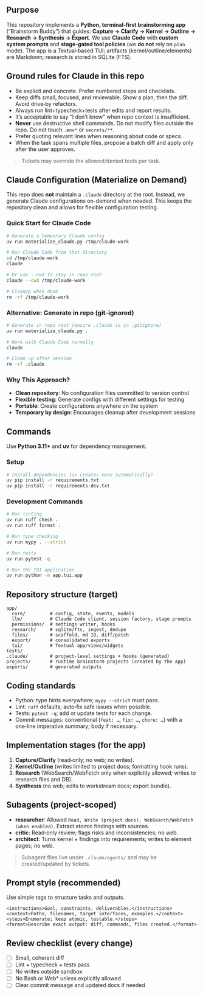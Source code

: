 ## Purpose

This repository implements a **Python, terminal‑first brainstorming app** (“Brainstorm Buddy”) that guides: **Capture → Clarify → Kernel → Outline → Research → Synthesis → Export**.
We use **Claude Code** with **custom system prompts** and **stage‑gated tool policies** (we **do not** rely on `plan` mode). The app is a Textual‑based TUI; artifacts (kernel/outline/elements) are Markdown; research is stored in SQLite (FTS).

## Ground rules for Claude in this repo

* Be explicit and concrete. Prefer numbered steps and checklists.
* Keep diffs small, focused, and reviewable. Show a plan, then the diff. Avoid drive‑by refactors.
* Always run lint+typecheck+tests after edits and report results.
* It’s acceptable to say “I don’t know” when repo context is insufficient.
* **Never** use destructive shell commands. Do not modify files outside the repo. Do not touch `.env*` or `secrets/**`.
* Prefer quoting relevant lines when reasoning about code or specs.
* When the task spans multiple files, propose a batch diff and apply only after the user approves.


> Tickets may override the allowed/denied tools per task.

## Claude Configuration (Materialize on Demand)

This repo does **not** maintain a `.claude` directory at the root. Instead, we generate Claude configurations on-demand when needed. This keeps the repository clean and allows for flexible configuration testing.

### Quick Start for Claude Code

```bash
# Generate a temporary Claude config
uv run materialize_claude.py /tmp/claude-work

# Run Claude Code from that directory
cd /tmp/claude-work
claude

# Or use --cwd to stay in repo root
claude --cwd /tmp/claude-work

# Cleanup when done
rm -rf /tmp/claude-work
```

### Alternative: Generate in repo (git-ignored)

```bash
# Generate in repo root (ensure .claude is in .gitignore)
uv run materialize_claude.py .

# Work with Claude Code normally
claude

# Clean up after session
rm -rf .claude
```

### Why This Approach?

- **Clean repository**: No configuration files committed to version control
- **Flexible testing**: Generate configs with different settings for testing
- **Portable**: Create configurations anywhere on the system
- **Temporary by design**: Encourages cleanup after development sessions

## Commands

Use **Python 3.11+** and **uv** for dependency management.

### Setup

```bash
# Install dependencies (uv creates venv automatically)
uv pip install -r requirements.txt
uv pip install -r requirements-dev.txt
```

### Development Commands

```bash
# Run linting
uv run ruff check .
uv run ruff format .

# Run type checking
uv run mypy . --strict

# Run tests
uv run pytest -q

# Run the TUI application
uv run python -m app.tui.app
```

## Repository structure (target)

```
app/
  core/         # config, state, events, models
  llm/          # Claude Code client, session factory, stage prompts
  permissions/  # settings writer, hooks
  research/     # sqlite/fts, ingest, dedupe
  files/        # scaffold, md IO, diff/patch
  export/       # consolidated exports
  tui/          # Textual app/views/widgets
tests/
.claude/        # project-level settings + hooks (generated)
projects/       # runtime brainstorm projects (created by the app)
exports/        # generated outputs
```

## Coding standards

* Python: type hints everywhere; `mypy --strict` must pass.
* Lint: `ruff` defaults; auto‑fix safe issues when possible.
* Tests: `pytest -q`; add or update tests for each change.
* Commit messages: conventional (`feat: …`, `fix: …`, `chore: …`) with a one‑line imperative summary; body if necessary.

## Implementation stages (for the app)

1. **Capture/Clarify** (read‑only; no web; no writes).
2. **Kernel/Outline** (writes limited to project docs; formatting hook runs).
3. **Research** (WebSearch/WebFetch only when explicitly allowed; writes to research files and DB).
4. **Synthesis** (no web; edits to workstream docs; export bundle).

## Subagents (project‑scoped)

* **researcher**: Allowed `Read, Write (project docs), WebSearch/WebFetch (when enabled)`. Extract atomic findings with sources.
* **critic**: Read‑only review; flags risks and inconsistencies; no web.
* **architect**: Turns kernel + findings into requirements; writes to element pages; no web.

> Subagent files live under `.claude/agents/` and may be created/updated by tickets.

## Prompt style (recommended)

Use simple tags to structure tasks and outputs.

```
<instructions>Goal, constraints, deliverables.</instructions>
<context>Paths, filenames, target interfaces, examples.</context>
<steps>Enumerate; keep atomic, testable.</steps>
<format>Describe exact output: diff, commands, files created.</format>
```

## Review checklist (every change)

* [ ] Small, coherent diff
* [ ] Lint + typecheck + tests pass
* [ ] No writes outside sandbox
* [ ] No Bash or Web\* unless explicitly allowed
* [ ] Clear commit message and updated docs if needed

